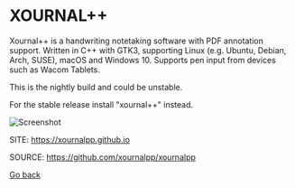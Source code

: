 # XOURNAL++

 Xournal++ is a handwriting notetaking software with PDF annotation 
 support. Written in C++ with GTK3, supporting Linux (e.g. Ubuntu, 
 Debian, Arch, SUSE), macOS and Windows 10. Supports pen input from 
 devices such as Wacom Tablets. 
 
 This is the nightly build and could be unstable.
 
 For the stable release install "xournal++" instead. 
 
 ![Screenshot](https://upload.wikimedia.org/wikipedia/commons/e/ea/Xournal.png)
 
 SITE: https://xournalpp.github.io

 SOURCE: https://github.com/xournalpp/xournalpp

 [Go back](https://portable-linux-apps.github.io/apps.html)
